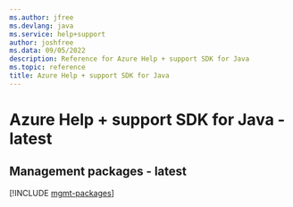 ```yaml
---
ms.author: jfree
ms.devlang: java
ms.service: help+support
author: joshfree
ms.data: 09/05/2022
description: Reference for Azure Help + support SDK for Java
ms.topic: reference
title: Azure Help + support SDK for Java
---
```

# Azure Help + support SDK for Java - latest

## Management packages - latest
[!INCLUDE [mgmt-packages](help-+-support-mgmt-index.md)]